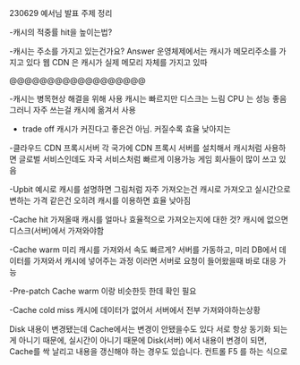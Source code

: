 230629 예서님 발표 주제 정리



-캐시의 적중률 hit을 높이는법?

-캐시는 주소를 가지고 있는건가요?
Answer
운영체제에서는 캐시가 메모리주소를 가지고 있다
웹 CDN 은 캐시가 실제 메모리 자체를 가지고 있따

@@@@@@@@@@@@@@@@@@

-캐시는 병목현상 해결을 위해 사용
캐시는 빠르지만 디스크는 느림 CPU 는 성능 좋음
그러니 자주 쓰는걸 캐시에 옮겨서 사용

- trade off
캐시가 커진다고 좋은건 아님. 커질수록 효율 낮아지는

-클라우드 CDN 프록시서버
각 국가에 CDN 프록시 서버를 설치해서 캐시처럼 사용하면
글로벌 서비스인데도 자국 서비스처럼 빠르게 이용가능
게임 회사들이 많이 쓰고 있음

-Upbit 예시로 캐시를 설명하면
그림처럼 자주 가져오는건 캐시로 가져오고
실시간으로 변하는 가격 같은건 오히려 캐시를 이용하면 효율 낮아짐

-Cache hit
가져올때 캐시를 얼마나 효율적으로 가져오는지에 대한 것?
캐시에 없으면 디스크(서버)에서 가져와야함

-Cache warm
미리 캐시를 가져와서 속도 빠르게?
서버를 가동하고, 미리 DB에서 데이터를 가져와서 캐시에 넣어주는 과정
이러면 서버로 요청이 들어왔을때 바로 대응 가능

-Pre-patch
Cache warm 이랑 비슷한듯 한데 확인 필요

-Cache cold miss
캐시에 데이터가 없어서 서버에서 전부 가져와야하는상황

Disk 내용이 변경됐는데 Cache에서는 변경이 안됐을수도 있다
서로 항상 동기화 되는게 아니기 때문에, 실시간이 아니기 때문에
Disk(서버) 에서 내용이 변경이 되면, Cache를 싹 날리고 내용을
갱신해야 하는 경우도 있습니다. 컨트롤 F5 를 하는 식으로



